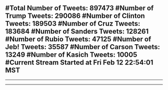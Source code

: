 #Total Number of Tweets: 897473 
#Number of Trump Tweets: 290086
#Number of Clinton Tweets: 189503
#Number of Cruz Tweets: 183684
#Number of Sanders Tweets: 128261
#Number of Rubio Tweets: 47125
#Number of Jeb! Tweets: 35587
#Number of Carson Tweets: 13249
#Number of Kasich Tweets: 10005
#Current Stream Started at Fri Feb 12 22:54:01 MST
---
---
---
